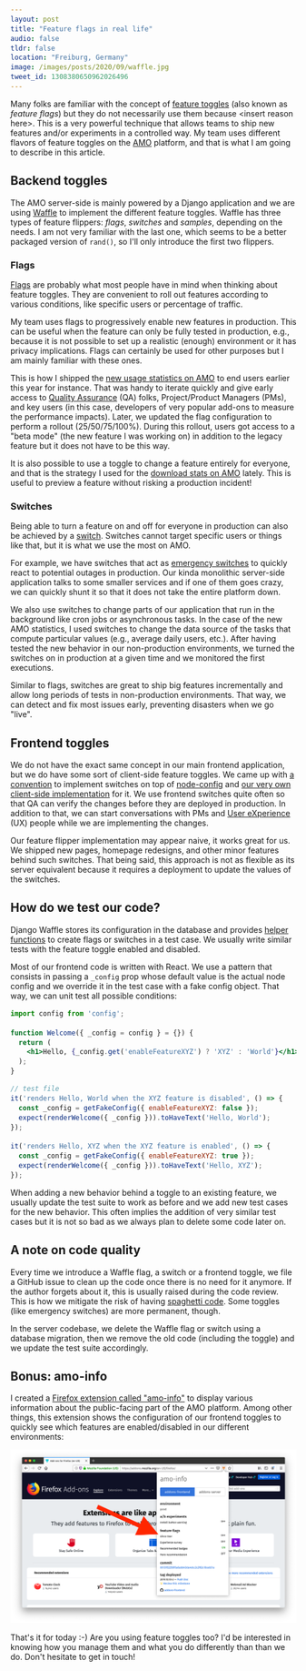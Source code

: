 ```yaml
---
layout: post
title: "Feature flags in real life"
audio: false
tldr: false
location: "Freiburg, Germany"
image: /images/posts/2020/09/waffle.jpg
tweet_id: 1308380650962026496
---
```


Many folks are familiar with the concept of [feature
toggles](https://martinfowler.com/articles/feature-toggles.html) (also known as
_feature flags_) but they do not necessarily use them because &lt;insert reason
here&gt;. This is a very powerful technique that allows teams to ship new
features and/or experiments in a controlled way. My team uses different flavors
of feature toggles on the [AMO](https://addons.mozilla.org) platform, and that
is what I am going to describe in this article.

## Backend toggles

The AMO server-side is mainly powered by a Django application and we are using
[Waffle](https://waffle.readthedocs.io/) to implement the different feature
toggles. Waffle has three types of feature flippers: _flags_, _switches_ and
_samples_, depending on the needs. I am not very familiar with the last one,
which seems to be a better packaged version of `rand()`, so I'll only introduce
the first two flippers.

### Flags

[Flags](https://waffle.readthedocs.io/en/stable/types/flag.html) are probably
what most people have in mind when thinking about feature toggles. They are
convenient to roll out features according to various conditions, like specific
users or percentage of traffic.

My team uses flags to progressively enable new features in production. This can
be useful when the feature can only be fully tested in production, e.g., because
it is not possible to set up a realistic (enough) environment or it has privacy
implications. Flags can certainly be used for other purposes but I am mainly
familiar with these ones.

This is how I shipped the [new usage statistics on
AMO](https://blog.mozilla.org/addons/2020/06/10/improvements-to-statistics-processing-on-amo/)
to end users earlier this year for instance. That was handy to iterate quickly
and give early access to [Quality
Assurance](https://en.wikipedia.org/wiki/Quality_assurance) (QA) folks,
Project/Product Managers (PMs), and key users (in this case, developers of very
popular add-ons to measure the performance impacts). Later, we updated the flag
configuration to perform a rollout (25/50/75/100%). During this rollout, users
got access to a "beta mode" (the new feature I was working on) in addition to
the legacy feature but it does not have to be this way.

It is also possible to use a toggle to change a feature entirely for everyone,
and that is the strategy I used for the [download stats on
AMO](https://blog.mozilla.org/addons/2020/09/17/download-statistics-update/)
lately. This is useful to preview a feature without risking a production
incident!

### Switches

Being able to turn a feature on and off for everyone in production can also be
achieved by a
[switch](https://waffle.readthedocs.io/en/stable/types/switch.html). Switches
cannot target specific users or things like that, but it is what we use the most
on AMO.

For example, we have switches that act as [emergency
switches](https://en.wikipedia.org/wiki/Kill_switch) to quickly react to
potential outages in production. Our kinda monolithic server-side application
talks to some smaller services and if one of them goes crazy, we can quickly
shunt it so that it does not take the entire platform down.

We also use switches to change parts of our application that run in the
background like cron jobs or asynchronous tasks. In the case of the new AMO
statistics, I used switches to change the data source of the tasks that compute
particular values (e.g., average daily users, etc.). After having tested the new
behavior in our non-production environments, we turned the switches on in
production at a given time and we monitored the first executions.

Similar to flags, switches are great to ship big features incrementally and
allow long periods of tests in non-production environments. That way, we can
detect and fix most issues early, preventing disasters when we go "live".

## Frontend toggles

We do not have the exact same concept in our main frontend application, but we
do have some sort of client-side feature toggles. We came up with [a
convention](https://github.com/mozilla/addons-frontend/issues/6362) to implement
switches on top of [node-config](https://github.com/lorenwest/node-config) and
[our very own client-side
implementation](https://github.com/mozilla/addons-frontend/blob/79b846383e639f51f6e78d989348c057e2bad203/src/core/client/config.js)
for it. We use frontend switches quite often so that QA can verify the changes
before they are deployed in production. In addition to that, we can start
conversations with PMs and [User
eXperience](https://en.wikipedia.org/wiki/User_experience) (UX) people while we
are implementing the changes.

Our feature flipper implementation may appear naive, it works great for us. We
shipped new pages, homepage redesigns, and other minor features behind such
switches. That being said, this approach is not as flexible as its server
equivalent because it requires a deployment to update the values of the
switches.

## How do we test our code?

Django Waffle stores its configuration in the database and provides [helper
functions](https://waffle.readthedocs.io/en/stable/testing/automated.html) to
create flags or switches in a test case. We usually write similar tests with the
feature toggle enabled and disabled.

Most of our frontend code is written with React. We use a pattern that consists
in passing a `_config` prop whose default value is the actual node config and we
override it in the test case with a fake config object. That way, we can unit
test all possible conditions:

```jsx
import config from 'config';

function Welcome({ _config = config } = {}) {
  return (
    <h1>Hello, {_config.get('enableFeatureXYZ') ? 'XYZ' : 'World'}</h1>
  );
}
```

```js
// test file
it('renders Hello, World when the XYZ feature is disabled', () => {
  const _config = getFakeConfig({ enableFeatureXYZ: false });
  expect(renderWelcome({ _config })).toHaveText('Hello, World');
});

it('renders Hello, XYZ when the XYZ feature is enabled', () => {
  const _config = getFakeConfig({ enableFeatureXYZ: true });
  expect(renderWelcome({ _config })).toHaveText('Hello, XYZ');
});
```

When adding a new behavior behind a toggle to an existing feature, we usually
update the test suite to work as before and we add new test cases for the new
behavior. This often implies the addition of very similar test cases but it is
not so bad as we always plan to delete some code later on.

## A note on code quality

Every time we introduce a Waffle flag, a switch or a frontend toggle, we file a
GitHub issue to clean up the code once there is no need for it anymore. If the
author forgets about it, this is usually raised during the code review. This is
how we mitigate the risk of having [spaghetti
code](https://en.wikipedia.org/wiki/Spaghetti_code). Some toggles (like
emergency switches) are more permanent, though.

In the server codebase, we delete the Waffle flag or switch using a database
migration, then we remove the old code (including the toggle) and we update the
test suite accordingly.

## Bonus: amo-info

I created a [Firefox extension called
"amo-info"](https://addons.mozilla.org/en-US/firefox/addon/amo-info/?utm_source=williamdurand.fr&utm_medium=referral&utm_content=featureflags)
to display various information about the public-facing part of the AMO platform.
Among other things, this extension shows the configuration of our frontend
toggles to quickly see which features are enabled/disabled in our different
environments:

![Screenshot of the amo-info Firefox extension](/images/posts/2020/09/amo-info.png)

That's it for today :-) Are you using feature toggles too? I'd be interested in
knowing how you manage them and what you do differently than than we do. Don't
hesitate to get in touch!
